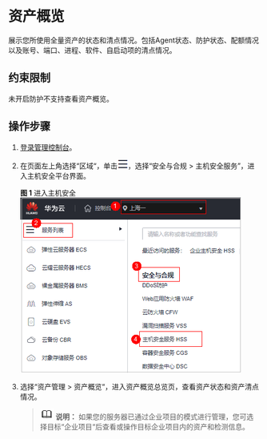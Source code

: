 # 资产概览<a name="hss_01_0387"></a>

展示您所使用全量资产的状态和清点情况。包括Agent状态、防护状态、配额情况以及账号、端口、进程、软件、自启动项的清点情况。

## 约束限制<a name="section1854716547329"></a>

未开启防护不支持查看资产概览。

## 操作步骤<a name="section395013391574"></a>

1.  [登录管理控制台](https://console.huaweicloud.com/?locale=zh-cn)。
2.  在页面左上角选择“区域“，单击![](figures/zh-cn_image_0000001517317834.png)，选择“安全与合规 \> 主机安全服务”，进入主机安全平台界面。

    **图 1**  进入主机安全<a name="hss_01_0234_fig1855613765114"></a>  
    ![](figures/进入主机安全.png "进入主机安全")

3.  选择“资产管理  \>  资产概览“，进入资产概览总览页，查看资产状态和资产清点情况。

    >![](public_sys-resources/icon-note.gif) **说明：** 
    >如果您的服务器已通过企业项目的模式进行管理，您可选择目标“企业项目“后查看或操作目标企业项目内的资产和检测信息。

